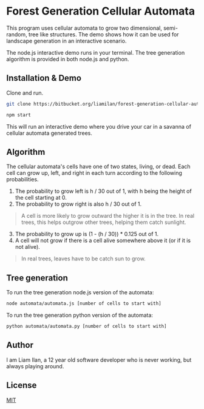 # Forest Generation Cellular Automata

This program uses cellular automata to grow two dimensional, semi-random, tree like structures. The demo shows how it can be used for landscape generation in an interactive scenario.

The node.js interactive demo runs in your terminal. The tree generation algorithm is provided in both node.js and python.


## Installation & Demo

Clone and run.

```bash
git clone https://bitbucket.org/liamilan/forest-generation-cellular-automata.git

npm start
```
This will run an interactive demo where you drive your car in a savanna of cellular automata generated trees.


## Algorithm
The cellular automata's cells have one of two states, living, or dead. Each cell can grow up, left, and right in each turn according to the following probabilities.

1. The probability to grow left is h / 30 out of 1, with h being the height of the cell starting at 0. 
2. The probability to grow right is also h / 30 out of 1.
> A cell is more likely to grow outward the higher it is in the tree. In real trees, this helps outgrow other trees, helping them catch sunlight.
3. The probability to grow up is (1 - (h / 30)) * 0.125 out of 1.
4. A cell will not grow if there is a cell alive somewhere above it (or if it is not alive).
> In real trees, leaves have to be catch sun to grow.


## Tree generation

To run the tree generation node.js version of the automata:
```bash
node automata/automata.js [number of cells to start with]
```
To run the tree generation python version of the automata:
```bash
python automata/automata.py [number of cells to start with]
```

## Author
I am Liam Ilan, a 12 year old software developer who is never working, but always playing around.

## License
[MIT](https://choosealicense.com/licenses/mit/)

